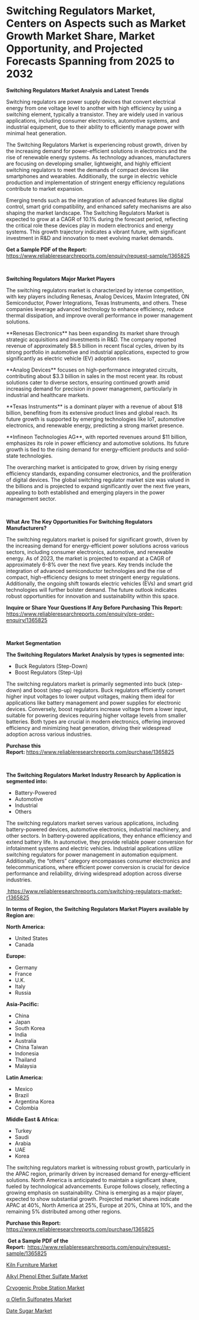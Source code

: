 <p><h1>Switching Regulators Market, Centers on Aspects such as Market Growth Market Share, Market Opportunity, and Projected Forecasts Spanning from 2025 to 2032</h1></p><p><strong>Switching Regulators Market Analysis and Latest Trends</strong></p>
<p><p>Switching regulators are power supply devices that convert electrical energy from one voltage level to another with high efficiency by using a switching element, typically a transistor. They are widely used in various applications, including consumer electronics, automotive systems, and industrial equipment, due to their ability to efficiently manage power with minimal heat generation.</p><p>The Switching Regulators Market is experiencing robust growth, driven by the increasing demand for power-efficient solutions in electronics and the rise of renewable energy systems. As technology advances, manufacturers are focusing on developing smaller, lightweight, and highly efficient switching regulators to meet the demands of compact devices like smartphones and wearables. Additionally, the surge in electric vehicle production and implementation of stringent energy efficiency regulations contribute to market expansion.</p><p>Emerging trends such as the integration of advanced features like digital control, smart grid compatibility, and enhanced safety mechanisms are also shaping the market landscape. The Switching Regulators Market is expected to grow at a CAGR of 10.1% during the forecast period, reflecting the critical role these devices play in modern electronics and energy systems. This growth trajectory indicates a vibrant future, with significant investment in R&D and innovation to meet evolving market demands.</p></p>
<p><strong>Get a Sample PDF of the Report:&nbsp;</strong> <a href="https://www.reliableresearchreports.com/enquiry/request-sample/1365825?utm_campaign=13&utm_medium=2&utm_source=Github&utm_content=ia&utm_term=22032025&utm_id=switching-regulators">https://www.reliableresearchreports.com/enquiry/request-sample/1365825</a></p>
<p>&nbsp;</p>
<p><strong>Switching Regulators Major Market Players</strong></p>
<p><p>The switching regulators market is characterized by intense competition, with key players including Renesas, Analog Devices, Maxim Integrated, ON Semiconductor, Power Integrations, Texas Instruments, and others. These companies leverage advanced technology to enhance efficiency, reduce thermal dissipation, and improve overall performance in power management solutions.</p><p>**Renesas Electronics** has been expanding its market share through strategic acquisitions and investments in R&D. The company reported revenue of approximately $8.5 billion in recent fiscal cycles, driven by its strong portfolio in automotive and industrial applications, expected to grow significantly as electric vehicle (EV) adoption rises.</p><p>**Analog Devices** focuses on high-performance integrated circuits, contributing about $3.3 billion in sales in the most recent year. Its robust solutions cater to diverse sectors, ensuring continued growth amid increasing demand for precision in power management, particularly in industrial and healthcare markets.</p><p>**Texas Instruments** is a dominant player with a revenue of about $18 billion, benefiting from its extensive product lines and global reach. Its future growth is supported by emerging technologies like IoT, automotive electronics, and renewable energy, predicting a strong market presence.</p><p>**Infineon Technologies AG**, with reported revenues around $11 billion, emphasizes its role in power efficiency and automotive solutions. Its future growth is tied to the rising demand for energy-efficient products and solid-state technologies.</p><p>The overarching market is anticipated to grow, driven by rising energy efficiency standards, expanding consumer electronics, and the proliferation of digital devices. The global switching regulator market size was valued in the billions and is projected to expand significantly over the next five years, appealing to both established and emerging players in the power management sector.</p></p>
<p>&nbsp;</p>
<p><strong>What Are The Key Opportunities For Switching Regulators Manufacturers?</strong></p>
<p><p>The switching regulators market is poised for significant growth, driven by the increasing demand for energy-efficient power solutions across various sectors, including consumer electronics, automotive, and renewable energy. As of 2023, the market is projected to expand at a CAGR of approximately 6-8% over the next five years. Key trends include the integration of advanced semiconductor technologies and the rise of compact, high-efficiency designs to meet stringent energy regulations. Additionally, the ongoing shift towards electric vehicles (EVs) and smart grid technologies will further bolster demand. The future outlook indicates robust opportunities for innovation and sustainability within this space.</p></p>
<p><strong>Inquire or Share Your Questions If Any Before Purchasing This Report:</strong> <a href="https://www.reliableresearchreports.com/enquiry/pre-order-enquiry/1365825?utm_campaign=13&utm_medium=2&utm_source=Github&utm_content=ia&utm_term=22032025&utm_id=switching-regulators">https://www.reliableresearchreports.com/enquiry/pre-order-enquiry/1365825</a></p>
<p>&nbsp;</p>
<p><strong>Market Segmentation</strong></p>
<p><strong>The Switching Regulators Market Analysis by types is segmented into:</strong></p>
<p><ul><li>Buck Regulators (Step-Down)</li><li>Boost Regulators (Step-Up)</li></ul></p>
<p><p>The switching regulators market is primarily segmented into buck (step-down) and boost (step-up) regulators. Buck regulators efficiently convert higher input voltages to lower output voltages, making them ideal for applications like battery management and power supplies for electronic devices. Conversely, boost regulators increase voltage from a lower input, suitable for powering devices requiring higher voltage levels from smaller batteries. Both types are crucial in modern electronics, offering improved efficiency and minimizing heat generation, driving their widespread adoption across various industries.</p></p>
<p><strong>Purchase this Report:&nbsp;</strong><a href="https://www.reliableresearchreports.com/purchase/1365825?utm_campaign=13&utm_medium=2&utm_source=Github&utm_content=ia&utm_term=22032025&utm_id=switching-regulators">https://www.reliableresearchreports.com/purchase/1365825</a></p>
<p>&nbsp;</p>
<p><strong>The Switching Regulators Market Industry Research by Application is segmented into:</strong></p>
<p><ul><li>Battery-Powered</li><li>Automotive</li><li>Industrial</li><li>Others</li></ul></p>
<p><p>The switching regulators market serves various applications, including battery-powered devices, automotive electronics, industrial machinery, and other sectors. In battery-powered applications, they enhance efficiency and extend battery life. In automotive, they provide reliable power conversion for infotainment systems and electric vehicles. Industrial applications utilize switching regulators for power management in automation equipment. Additionally, the “others” category encompasses consumer electronics and telecommunications, where efficient power conversion is crucial for device performance and reliability, driving widespread adoption across diverse industries.</p></p>
<p><a href="https://www.reliableresearchreports.com/switching-regulators-market-r1365825?utm_campaign=13&utm_medium=2&utm_source=Github&utm_content=ia&utm_term=22032025&utm_id=switching-regulators">&nbsp;https://www.reliableresearchreports.com/switching-regulators-market-r1365825</a></p>
<p><strong>In terms of Region, the Switching Regulators Market Players available by Region are:</strong></p>
<p>
    <p> <strong> North America: </strong>
        <ul>
            <li>United States</li>
            <li>Canada</li>
        </ul>
        </p> 
    <p> <strong> Europe: </strong>
        <ul>
            <li>Germany</li>
            <li>France</li>
            <li>U.K.</li>
            <li>Italy</li>
            <li>Russia</li>
        </ul>
        </p> 
    <p> <strong> Asia-Pacific: </strong>
        <ul>
            <li>China</li>
            <li>Japan</li>
            <li>South Korea</li>
            <li>India</li>
            <li>Australia</li>
            <li>China Taiwan</li>
            <li>Indonesia</li>
            <li>Thailand</li>
            <li>Malaysia</li>
        </ul>
        </p> 
    <p> <strong> Latin America: </strong>
        <ul>
            <li>Mexico</li>
            <li>Brazil</li>
            <li>Argentina Korea</li>
            <li>Colombia</li>
        </ul>
        </p> 
    <p> <strong> Middle East & Africa: </strong>
        <ul>
            <li>Turkey</li>
            <li>Saudi</li>
            <li>Arabia</li>
            <li>UAE</li>
            <li>Korea</li>
        </ul>
    </p>
    </p>
<p><p>The switching regulators market is witnessing robust growth, particularly in the APAC region, primarily driven by increased demand for energy-efficient solutions. North America is anticipated to maintain a significant share, fueled by technological advancements. Europe follows closely, reflecting a growing emphasis on sustainability. China is emerging as a major player, expected to show substantial growth. Projected market shares indicate APAC at 40%, North America at 25%, Europe at 20%, China at 10%, and the remaining 5% distributed among other regions.</p></p>
<p><strong>Purchase this Report: </strong><a href="https://www.reliableresearchreports.com/purchase/1365825?utm_campaign=13&utm_medium=2&utm_source=Github&utm_content=ia&utm_term=22032025&utm_id=switching-regulators">https://www.reliableresearchreports.com/purchase/1365825</a></p>
<p>&nbsp;<strong>Get a Sample PDF of the Report:&nbsp;&nbsp;</strong><a href="https://www.reliableresearchreports.com/enquiry/request-sample/1365825?utm_campaign=13&utm_medium=2&utm_source=Github&utm_content=ia&utm_term=22032025&utm_id=switching-regulators">https://www.reliableresearchreports.com/enquiry/request-sample/1365825</a></p>
<p><strong></strong></p>
<p><p><a href="https://github.com/zhininzacher/Market-Research-Report-List-1/blob/main/kiln-furniture-market.md?utm_campaign=13&utm_medium=2&utm_source=Github&utm_content=ia&utm_term=22032025&utm_id=switching-regulators">Kiln Furniture Market</a></p><p><a href="https://github.com/roehrtizonov/Market-Research-Report-List-1/blob/main/alkyl-phenol-ether-sulfate-market.md?utm_campaign=13&utm_medium=2&utm_source=Github&utm_content=ia&utm_term=22032025&utm_id=switching-regulators">Alkyl Phenol Ether Sulfate Market</a></p><p><a href="https://github.com/kumusdadlas/Market-Research-Report-List-1/blob/main/cryogenic-probe-station-market.md?utm_campaign=13&utm_medium=2&utm_source=Github&utm_content=ia&utm_term=22032025&utm_id=switching-regulators">Cryogenic Probe Station Market</a></p><p><a href="https://github.com/sgroitrieu7f/Market-Research-Report-List-1/blob/main/a-olefin-sulfonates-market.md?utm_campaign=13&utm_medium=2&utm_source=Github&utm_content=ia&utm_term=22032025&utm_id=switching-regulators">α Olefin Sulfonates Market</a></p><p><a href="https://github.com/kumusdadlas/Market-Research-Report-List-1/blob/main/date-sugar-market.md?utm_campaign=13&utm_medium=2&utm_source=Github&utm_content=ia&utm_term=22032025&utm_id=switching-regulators">Date Sugar Market</a></p></p>